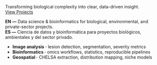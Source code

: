 <div class="hero">
  <div class="hero__bg"></div>
  <div class="hero__content">
    <div>
      <div class="hero__title"></div>
      <div class="hero__tag">Transforming biological complexity into clear, data-driven insight.</div>
      <div><a class="hero__cta" href="projects/">View Projects</a></div>
    </div>
  </div>
</div>

**EN —** Data science & bioinformatics for biological, environmental, and private-sector projects.  
**ES —** Ciencia de datos y bioinformática para proyectos biológicos, ambientales y del sector privado.

- **Image analysis ·** lesion detection, segmentation, severity metrics  
- **Bioinformatics ·** omics workflows, statistics, reproducible pipelines  
- **Geospatial ·** CHELSA extraction, distribution mapping, niche models

